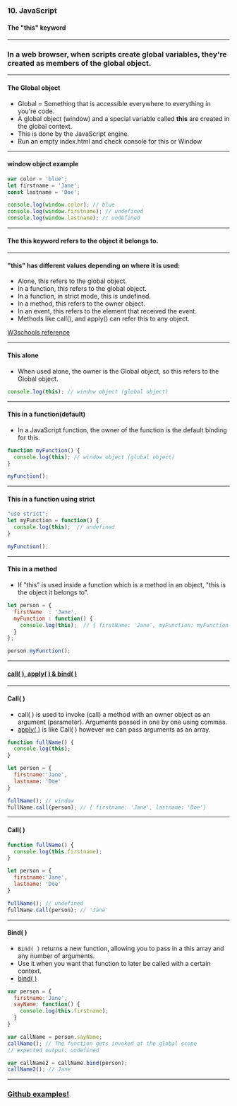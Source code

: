 ### 10. JavaScript
#### The "this" keyword


---

### In a web browser, when scripts create global variables, they're created as members of the global object.


---

#### The Global object

* Global = Something that is accessible everywhere to everything in you're code.
* A global object (window) and a special variable called **this** are created in the global context.
* This is done by the JavaScript engine.
* Run an empty index.html and check console for this or Window



---

#### window object example

```JavaScript
var color = 'blue';
let firstname = 'Jane';
const lastname = 'Doe';

console.log(window.color); // blue
console.log(window.firstname); // undefined
console.log(window.lastname); // undefined
```



---

#### The **this** keyword refers to the object it belongs to.


---

#### "this" has different values depending on where it is used:

* Alone, this refers to the global object.
* In a function, this refers to the global object.
* In a function, in strict mode, this is undefined.
* In a method, this refers to the owner object.
* In an event, this refers to the element that received the event.
* Methods like call(), and apply() can refer this to any object.

<a href="https://www.w3schools.com/js/js_this.asp">W3schools reference</a>


---

#### This alone
* When used alone, the owner is the Global object, so this refers to the Global object.
```JavaScript
console.log(this); // window object (global object)
```



---

#### This in a function(default)

* In a JavaScript function, the owner of the function is the default binding for this.

```JavaScript
function myFunction() {
  console.log(this); // window object (global object)
}

myFunction();
```



---

#### This in a function using strict

```JavaScript
"use strict";
let myFunction = function() {
  console.log(this);  // undefined
}

myFunction();
```



---

#### This in a method

* If "this" is used inside a function which is a method in an object, "this is the object it belongs to".

```JavaScript
let person = {
  firstName  : 'Jane',
  myFunction : function() {
    console.log(this);  // { firstName: 'Jane', myFunction: myFunction() }
  }
};

person.myFunction();
```


---

#### <a href="https://medium.com/@leonardobrunolima/javascript-tips-apply-vs-call-vs-bind-d738a9e8b4e1" target="_blank">call( ), apply( ) & bind( )</a>


---

#### Call( )

* call( ) is used to invoke (call) a method with an owner object as an argument (parameter). Arguments passed in one by one using commas.
* <a href="https://developer.mozilla.org/en-US/docs/Web/JavaScript/Reference/Global_Objects/Function/apply" target="_blank">apply( )</a> is like Call( ) however we can pass arguments as an array.

```JavaScript
function fullName() {
  console.log(this);
}

let person = {
  firstname:'Jane',
  lastname: 'Doe'
}

fullName(); // window 
fullName.call(person); // { firstname: 'Jane', lastname: 'Doe'}
```


---

#### Call( )

```JavaScript
function fullName() {
  console.log(this.firstname);
}

let person = {
  firstname:'Jane',
  lastname: 'Doe'
}

fullName(); // undefined 
fullName.call(person); // 'Jane'
```


---

#### Bind( )

* ```Bind( )``` returns a new function, allowing you to pass in a this array and any number of arguments. 
* Use it when you want that function to later be called with a certain context.
* <a href="https://developer.mozilla.org/en-US/docs/Web/JavaScript/Reference/Global_Objects/Function/bind" target="_blank">bind( )</a>

```JavaScript
var person = {
  firstname:'Jane',
  sayName: function() {
    console.log(this.firstname);
  }
}

var callName = person.sayName;
callName(); // The function gets invoked at the global scope
// expected output: undefined

var callName2 = callName.bind(person);
callName2(); // Jane
```


---

### <a href="https://github.com/SofthouseVxo/Education" target="_blank">Github examples!</a>